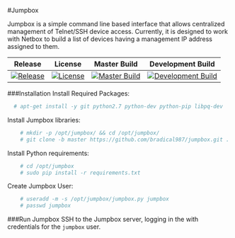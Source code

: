 #Jumpbox

Jumpbox is a simple command line based interface that allows centralized management of Telnet/SSH device access. Currently, it is designed to work with Netbox to build a list of devices having a management IP address assigned to them.


| Release | License | Master Build | Development Build |
|:-------:|:-------:|:------------:|:-----------------:|
| [![Release](https://img.shields.io/github/release/bradical987/jumpbox.svg)](https://github.com/bradical987/jumpbox/releases) | [![License](https://img.shields.io/badge/license-GPLv3-blue.svg)](https://github.com/bradical987/jumpbox/blob/master/LICENSE) | [![Master Build](https://travis-ci.org/bradical987/jumpbox.svg?branch=master)](http://travis-ci.org/bradical987/jumpbox) | [![Development Build](https://travis-ci.org/bradical987/jumpbox.svg?branch=develop)](http://travis-ci.org/bradical987/jumpbox) |


###Installation
Install Required Packages:
```bash
  # apt-get install -y git python2.7 python-dev python-pip libpq-dev
```

Install Jumpbox libraries:
```bash
    # mkdir -p /opt/jumpbox/ && cd /opt/jumpbox/
    # git clone -b master https://github.com/bradical987/jumpbox.git .
```

Install Python requirements:
```bash
    # cd /opt/jumpbox
    # sudo pip install -r requirements.txt
```

Create Jumpbox User:
```bash
    # useradd -m -s /opt/jumpbox/jumpbox.py jumpbox
    # passwd jumpbox
```

###Run Jumpbox
SSH to the Jumpbox server, logging in the with credentials for the `jumpbox` user.

